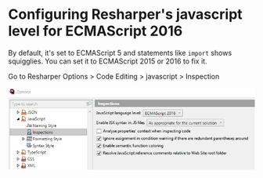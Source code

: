 # Configuring Resharper's javascript level for ECMAScript 2016

By default, it's set to ECMAScript 5 and statements like `import` shows squigglies. You can set it to ECMAScript 2015 or 2016 to fix it.

Go to Resharper Options &gt; Code Editing &gt; javascript &gt; Inspection

![](../.gitbook/assets/image%20%2828%29.png)

